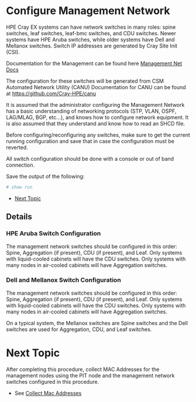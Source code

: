 # Configure Management Network

HPE Cray EX systems can have network switches in many roles: spine switches, leaf switches, leaf-bmc switches, and CDU switches.
Newer systems have HPE Aruba switches, while older systems have Dell and Mellanox switches. Switch IP addresses are generated by Cray Site Init (CSI).


Documentation for the Management can be found here [Management Net Docs](../operations/network/network_management_install_guide/index.md)


The configuration for these switches will be generated from CSM Automated Network Utility (CANU)
Documentation for CANU can be found at https://github.com/Cray-HPE/canu

It is assumed that the administrator configuring the Management Network has a basic understanding of networking protocols (STP, VLAN, OSPF, LAG/MLAG, BGP, etc...), and knows how to configure network equipment. It is also assumed that they understand and know how to read an SHCD file.

Before configuring/reconfiguring any switches, make sure to get the current running configuration and save that in case the configuration must be reverted.

All switch configuration should be done with a console or out of band connection.

Save the output of the following:

```bash
# show run
```

   * [Next Topic](#next-topic)


## Details

<a name="hpe_aruba_switch_configuration"></a>
### HPE Aruba Switch Configuration

The management network switches should be configured in this order: Spine, Aggregation (if present), CDU (if present), and Leaf.
Only systems with liquid-cooled cabinets will have the CDU switches. Only systems with many nodes in air-cooled cabinets
will have Aggregation switches.


<a name="dell_and_mellanox_switch_configuration"></a>
### Dell and Mellanox Switch Configuration

The management network switches should be configured in this order: Spine, Aggregation (if present), CDU (if present), and Leaf.
Only systems with liquid-cooled cabinets will have the CDU switches. Only systems with many nodes in air-cooled
cabinets will have Aggregation switches.

On a typical system, the Mellanox switches are Spine switches and the Dell switches are used for Aggregation, CDU, and Leaf switches.

<a name="next-topic"></a>
# Next Topic

   After completing this procedure, collect MAC Addresses for the management nodes using the PIT node and the management network switches configured in this procedure.

   * See [Collect Mac Addresses](index.md#collect_mac_addresses_for_ncns)
